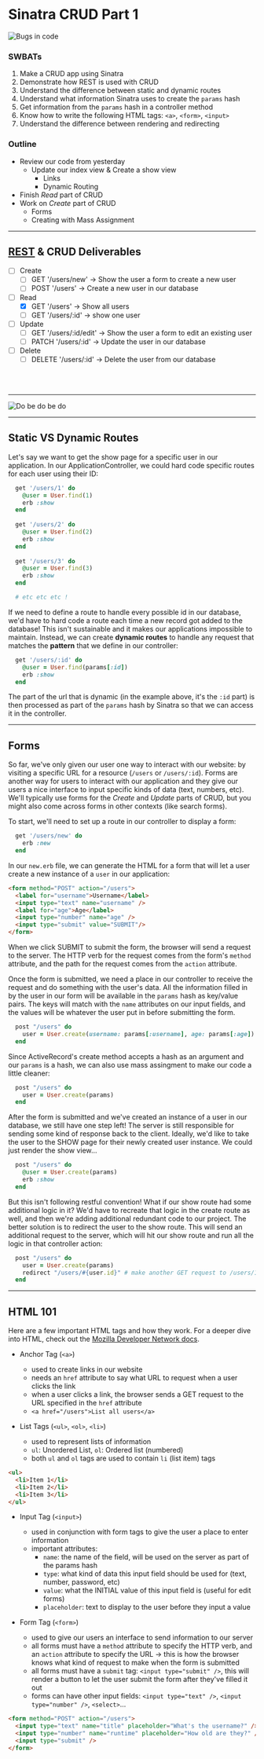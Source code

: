 # Sinatra CRUD Part 1

![Bugs in code](pics/bugs-in-the-code.jpg)

### SWBATs

1. Make a CRUD app using Sinatra
2. Demonstrate how REST is used with CRUD
3. Understand the difference between static and dynamic routes
4. Understand what information Sinatra uses to create the `params` hash
5. Get information from the `params` hash in a controller method
4. Know how to write the following HTML tags: `<a>`, `<form>`, `<input>`
5. Understand the difference between rendering and redirecting

### Outline
- Review our code from yesterday
    - Update our index view & Create a show view
        - Links
        - Dynamic Routing
- Finish *Read* part of CRUD
- Work on *Create* part of CRUD
    - Forms
    - Creating with Mass Assignment

---

## [REST](http://www.restular.com/) & CRUD Deliverables

- [ ] Create
    - [ ] GET '/users/new' -> Show the user a form to create a new user
    - [ ] POST '/users' -> Create a new user in our database
- [ ] Read 
    - [x] GET '/users' -> Show all users
    - [ ] GET '/users/:id' -> show one user
- [ ] Update 
    - [ ] GET '/users/:id/edit' -> Show the user a form to edit an existing user
    - [ ] PATCH '/users/:id' -> Update the user in our database
- [ ] Delete
    - [ ] DELETE '/users/:id' -> Delete the user from our database

<br>
<br>

___

![Do be do be do](pics/dobedobedo.png)

___

## Static VS Dynamic Routes

Let's say we want to get the show page for a specific user in our application. In our ApplicationController, we could hard code specific routes for each user using their ID:

```rb
  get '/users/1' do
    @user = User.find(1)
    erb :show
  end
  
  get '/users/2' do
    @user = User.find(2)
    erb :show
  end
  
  get '/users/3' do
    @user = User.find(3)
    erb :show
  end

  # etc etc etc !
```

If we need to define a route to handle every possible id in our database, we'd have to hard code a route each time a new record got added to the database! This isn't sustainable and it makes our applications impossible to maintain. Instead, we can create **dynamic routes** to handle any request that matches the __pattern__ that we define in our controller:

```rb
  get '/users/:id' do
    @user = User.find(params[:id])
    erb :show
  end
```

The part of the url that is dynamic (in the example above, it's the `:id` part) is then processed as part of the `params` hash by Sinatra so that we can access it in the controller.

___

## Forms

So far, we've only given our user one way to interact with our website: by visiting a specific URL for a resource (`/users` or `/users/:id`). Forms are another way for users to interact with our application and they give our users a nice interface to input specific kinds of data (text, numbers, etc). We'll typically use forms for the *Create* and *Update* parts of CRUD, but you might also come across forms in other contexts (like search forms).

To start, we'll need to set up a route in our controller to display a form:

```rb
  get '/users/new' do
    erb :new
  end
```

In our `new.erb` file, we can generate the HTML for a form that will let a user create a new instance of a `user` in our application:

```html
<form method="POST" action="/users">
  <label for="username">Username</label>
  <input type="text" name="username" />
  <label for="age">Age</label>
  <input type="number" name="age" />
  <input type="submit" value="SUBMIT"/>
</form>
```

When we click SUBMIT to submit the form, the browser will send a request to the server. The HTTP verb for the request comes from the form's `method` attribute, and the path for the request comes from the `action` attribute.

Once the form is submitted, we need a place in our controller to receive the request and do something with the user's data. All the information filled in by the user in our form will be available in the `params` hash as key/value pairs. The keys will match with the `name` attributes on our input fields, and the values will be whatever the user put in before submitting the form.

```rb
  post "/users" do
    user = User.create(username: params[:username], age: params[:age])
  end
```

Since ActiveRecord's create method accepts a hash as an argument and our `params` is a hash, we can also use mass assingment to make our code a little cleaner:

```rb
  post "/users" do
    user = User.create(params)
  end
```

After the form is submitted and we've created an instance of a user in our database, we still have one step left! The server is still responsible for sending some kind of response back to the client. Ideally, we'd like to take the user to the SHOW page for their newly created user instance. We could just render the show view...

```rb
  post "/users" do
    @user = User.create(params)
    erb :show
  end
```

But this isn't following restful convention! What if our show route had some additional logic in it? We'd have to recreate that logic in the create route as well, and then we're adding additional redundant code to our project. The better solution is to redirect the user to the show route. This will send an additional request to the server, which will hit our show route and run all the logic in that controller action:

```rb
  post "/users" do
    user = User.create(params)
    redirect "/users/#{user.id}" # make another GET request to /users/1
  end
```

___

## HTML 101

Here are a few important HTML tags and how they work. For a deeper dive into HTML, check out the [Mozilla Developer Network docs](https://developer.mozilla.org/en-US/docs/Web/HTML).

- Anchor Tag (`<a>`)
  - used to create links in our website
  - needs an `href` attribute to say what URL to request when a user clicks the link
  - when a user clicks a link, the browser sends a GET request to the URL specified in the `href` attribute
  - `<a href="/users">List all users</a>`

- List Tags (`<ul>`, `<ol>`, `<li>`)
  - used to represent lists of information
  - `ul`: Unordered List, `ol`: Ordered list (numbered)
  - both `ul` and `ol` tags are used to contain `li` (list item) tags

```html
<ul>
  <li>Item 1</li>
  <li>Item 2</li>
  <li>Item 3</li>
</ul>
```

- Input Tag (`<input>`)
  - used in conjunction with form tags to give the user a place to enter information
  - important attributes:
    - `name`: the name of the field, will be used on the server as part of the params hash
    - `type`: what kind of data this input field should be used for (text, number, password, etc)
    - `value`: what the INITIAL value of this input field is (useful for edit forms)
    - `placeholder`: text to display to the user before they input a value

- Form Tag (`<form>`)
  - used to give our users an interface to send information to our server
  - all forms must have a `method` attribute to specify the HTTP verb, and an `action` attribute to specify the URL -> this is how the browser knows what kind of request to make when the form is submitted
  - all forms must have a `submit` tag: `<input type="submit" />`, this will render a button to let the user submit the form after they've filled it out
  - forms can have other input fields: `<input type="text" />`, `<input type="number" />`, `<select>`...
  
```html
<form method="POST" action="/users">
  <input type="text" name="title" placeholder="What's the username?" />
  <input type="number" name="runtime" placeholder="How old are they?" />
  <input type="submit" />
</form>
```
  

